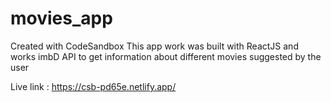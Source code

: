 # movies_app
Created with CodeSandbox
This app work was built with ReactJS and works imbD API to get information about different movies suggested by the user

Live link : https://csb-pd65e.netlify.app/
